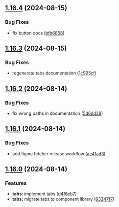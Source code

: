 ## [1.16.4](https://github.com/acronis/ui-component-library/compare/v1.16.3...v1.16.4) (2024-08-15)


### Bug Fixes

* fix button docs ([bfb6858](https://github.com/acronis/ui-component-library/commit/bfb685859e17a61e4918e641abc88c989fe6cd43))

## [1.16.3](https://github.com/acronis/ui-component-library/compare/v1.16.2...v1.16.3) (2024-08-15)


### Bug Fixes

* regenerate tabs documentation ([1c995cf](https://github.com/acronis/ui-component-library/commit/1c995cfcc15aed9856e424cb5de1db463b859df7))

## [1.16.2](https://github.com/acronis/ui-component-library/compare/v1.16.1...v1.16.2) (2024-08-14)


### Bug Fixes

* fix wrong paths in documentation ([5d6dd39](https://github.com/acronis/ui-component-library/commit/5d6dd393b07f32056dd9d6f0a188f99a349b109c))

## [1.16.1](https://github.com/acronis/ui-component-library/compare/v1.16.0...v1.16.1) (2024-08-14)


### Bug Fixes

* add figma fetcher release workflow ([ae41ad3](https://github.com/acronis/ui-component-library/commit/ae41ad3cdc67d51d22bda9a46c1d887185776afa))

## [1.16.0](https://github.com/acronis/ui-component-library/compare/v1.15.0...v1.16.0) (2024-08-14)


### Features

* **tabs:** implement tabs ([d4f6cb7](https://github.com/acronis/ui-component-library/commit/d4f6cb783135b0037cd58bb517ebe0a3cb2f35a5))
* **tabs:** migrate tabs to component library ([63347f7](https://github.com/acronis/ui-component-library/commit/63347f72291a67a47e297b6549fdbac80c8bc755))

